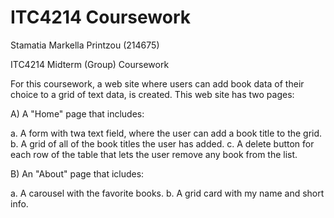 # ITC4214 Coursework
Stamatia Markella Printzou (214675)

ITC4214 Midterm (Group) Coursework

For this coursework, a web site where users can add book data of their choice to a grid of text data, is created. This web site has two pages: 

A)	A "Home" page that includes:

  a.	A form with twa text field, where the user can add a book title to the grid.
  b.	A grid of all of the book titles the user has added.
  c.	A delete button for each row of the table that lets the user remove any book from the list.

B)	An "About" page that icludes: 
  
  a.	A carousel with the favorite books.
  b.	A grid card with my name and short info.
